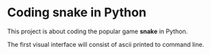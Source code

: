 # Coding snake in Python
This project is about coding the popular game **snake** in Python.

The first visual interface will consist of ascii printed to command line.
